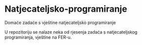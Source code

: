 # Natjecateljsko-programiranje
Domaće zadaće s vještine natjecateljsko programiranje

U repozitoriju se nalaze neka od rjesenja zadaća s natjecateljskog programiranja, vještine na FER-u.
